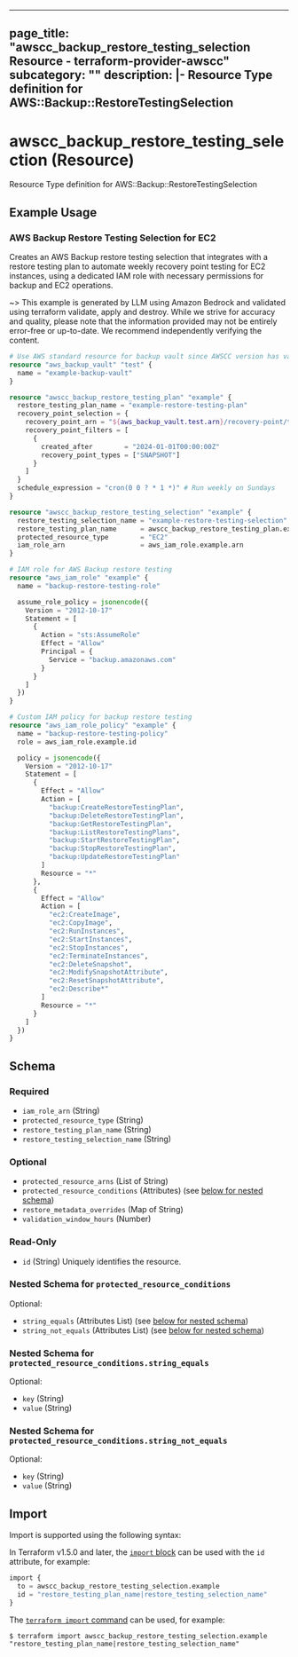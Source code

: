 
---
page_title: "awscc_backup_restore_testing_selection Resource - terraform-provider-awscc"
subcategory: ""
description: |-
  Resource Type definition for AWS::Backup::RestoreTestingSelection
---

# awscc_backup_restore_testing_selection (Resource)

Resource Type definition for AWS::Backup::RestoreTestingSelection

## Example Usage

### AWS Backup Restore Testing Selection for EC2

Creates an AWS Backup restore testing selection that integrates with a restore testing plan to automate weekly recovery point testing for EC2 instances, using a dedicated IAM role with necessary permissions for backup and EC2 operations.

~> This example is generated by LLM using Amazon Bedrock and validated using terraform validate, apply and destroy. While we strive for accuracy and quality, please note that the information provided may not be entirely error-free or up-to-date. We recommend independently verifying the content.

```terraform
# Use AWS standard resource for backup vault since AWSCC version has validation issues
resource "aws_backup_vault" "test" {
  name = "example-backup-vault"
}

resource "awscc_backup_restore_testing_plan" "example" {
  restore_testing_plan_name = "example-restore-testing-plan"
  recovery_point_selection = {
    recovery_point_arn = "${aws_backup_vault.test.arn}/recovery-point/test-recovery-point"
    recovery_point_filters = [
      {
        created_after        = "2024-01-01T00:00:00Z"
        recovery_point_types = ["SNAPSHOT"]
      }
    ]
  }
  schedule_expression = "cron(0 0 ? * 1 *)" # Run weekly on Sundays
}

resource "awscc_backup_restore_testing_selection" "example" {
  restore_testing_selection_name = "example-restore-testing-selection"
  restore_testing_plan_name      = awscc_backup_restore_testing_plan.example.restore_testing_plan_name
  protected_resource_type        = "EC2"
  iam_role_arn                   = aws_iam_role.example.arn
}

# IAM role for AWS Backup restore testing
resource "aws_iam_role" "example" {
  name = "backup-restore-testing-role"

  assume_role_policy = jsonencode({
    Version = "2012-10-17"
    Statement = [
      {
        Action = "sts:AssumeRole"
        Effect = "Allow"
        Principal = {
          Service = "backup.amazonaws.com"
        }
      }
    ]
  })
}

# Custom IAM policy for backup restore testing
resource "aws_iam_role_policy" "example" {
  name = "backup-restore-testing-policy"
  role = aws_iam_role.example.id

  policy = jsonencode({
    Version = "2012-10-17"
    Statement = [
      {
        Effect = "Allow"
        Action = [
          "backup:CreateRestoreTestingPlan",
          "backup:DeleteRestoreTestingPlan",
          "backup:GetRestoreTestingPlan",
          "backup:ListRestoreTestingPlans",
          "backup:StartRestoreTestingPlan",
          "backup:StopRestoreTestingPlan",
          "backup:UpdateRestoreTestingPlan"
        ]
        Resource = "*"
      },
      {
        Effect = "Allow"
        Action = [
          "ec2:CreateImage",
          "ec2:CopyImage",
          "ec2:RunInstances",
          "ec2:StartInstances",
          "ec2:StopInstances",
          "ec2:TerminateInstances",
          "ec2:DeleteSnapshot",
          "ec2:ModifySnapshotAttribute",
          "ec2:ResetSnapshotAttribute",
          "ec2:Describe*"
        ]
        Resource = "*"
      }
    ]
  })
}
```

<!-- schema generated by tfplugindocs -->
## Schema

### Required

- `iam_role_arn` (String)
- `protected_resource_type` (String)
- `restore_testing_plan_name` (String)
- `restore_testing_selection_name` (String)

### Optional

- `protected_resource_arns` (List of String)
- `protected_resource_conditions` (Attributes) (see [below for nested schema](#nestedatt--protected_resource_conditions))
- `restore_metadata_overrides` (Map of String)
- `validation_window_hours` (Number)

### Read-Only

- `id` (String) Uniquely identifies the resource.

<a id="nestedatt--protected_resource_conditions"></a>
### Nested Schema for `protected_resource_conditions`

Optional:

- `string_equals` (Attributes List) (see [below for nested schema](#nestedatt--protected_resource_conditions--string_equals))
- `string_not_equals` (Attributes List) (see [below for nested schema](#nestedatt--protected_resource_conditions--string_not_equals))

<a id="nestedatt--protected_resource_conditions--string_equals"></a>
### Nested Schema for `protected_resource_conditions.string_equals`

Optional:

- `key` (String)
- `value` (String)


<a id="nestedatt--protected_resource_conditions--string_not_equals"></a>
### Nested Schema for `protected_resource_conditions.string_not_equals`

Optional:

- `key` (String)
- `value` (String)

## Import

Import is supported using the following syntax:

In Terraform v1.5.0 and later, the [`import` block](https://developer.hashicorp.com/terraform/language/import) can be used with the `id` attribute, for example:

```terraform
import {
  to = awscc_backup_restore_testing_selection.example
  id = "restore_testing_plan_name|restore_testing_selection_name"
}
```

The [`terraform import` command](https://developer.hashicorp.com/terraform/cli/commands/import) can be used, for example:

```shell
$ terraform import awscc_backup_restore_testing_selection.example "restore_testing_plan_name|restore_testing_selection_name"
```

